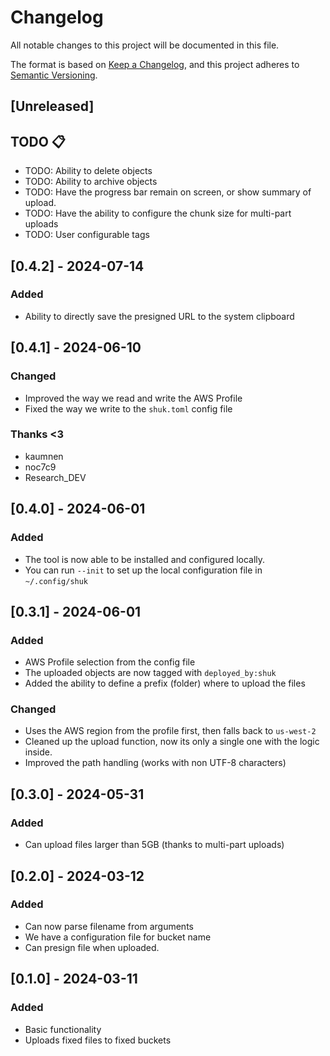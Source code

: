 # Changelog

All notable changes to this project will be documented in this file.

The format is based on [Keep a Changelog](https://keepachangelog.com/en/1.0.0/),
and this project adheres to [Semantic Versioning](https://semver.org/spec/v2.0.0.html).

## [Unreleased]

## TODO 📋

- TODO: Ability to delete objects
- TODO: Ability to archive objects
- TODO: Have the progress bar remain on screen, or show summary of upload.
- TODO: Have the ability to configure the chunk size for multi-part uploads
- TODO: User configurable tags

## [0.4.2] - 2024-07-14
### Added
- Ability to directly save the presigned URL to the system clipboard

## [0.4.1] - 2024-06-10
### Changed
- Improved the way we read and write the AWS Profile
- Fixed the way we write to the `shuk.toml` config file

### Thanks <3
- kaumnen
- noc7c9
- Research_DEV

## [0.4.0] - 2024-06-01
### Added
- The tool is now able to be installed and configured locally.
- You can run `--init` to set up the local configuration file in `~/.config/shuk`


## [0.3.1] - 2024-06-01
### Added
- AWS Profile selection from the config file
- The uploaded objects are now tagged with `deployed_by:shuk`
- Added the ability to define a prefix (folder) where to upload the files

### Changed
- Uses the AWS region from the profile first, then falls back to `us-west-2`
- Cleaned up the upload function, now its only a single one with the logic inside.
- Improved the path handling (works with non UTF-8 characters)

## [0.3.0] - 2024-05-31
### Added
- Can upload files larger than 5GB (thanks to multi-part uploads)

## [0.2.0] - 2024-03-12
### Added
- Can now parse filename from arguments
- We have a configuration file for bucket name
- Can presign file when uploaded.

## [0.1.0] - 2024-03-11
### Added
- Basic functionality
- Uploads fixed files to fixed buckets
